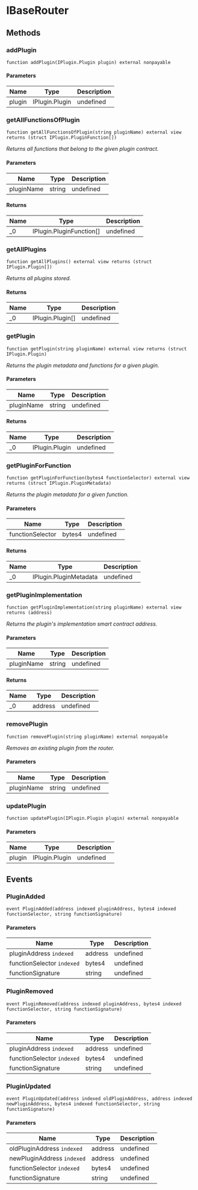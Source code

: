 # IBaseRouter









## Methods

### addPlugin

```solidity
function addPlugin(IPlugin.Plugin plugin) external nonpayable
```





#### Parameters

| Name | Type | Description |
|---|---|---|
| plugin | IPlugin.Plugin | undefined |

### getAllFunctionsOfPlugin

```solidity
function getAllFunctionsOfPlugin(string pluginName) external view returns (struct IPlugin.PluginFunction[])
```



*Returns all functions that belong to the given plugin contract.*

#### Parameters

| Name | Type | Description |
|---|---|---|
| pluginName | string | undefined |

#### Returns

| Name | Type | Description |
|---|---|---|
| _0 | IPlugin.PluginFunction[] | undefined |

### getAllPlugins

```solidity
function getAllPlugins() external view returns (struct IPlugin.Plugin[])
```



*Returns all plugins stored.*


#### Returns

| Name | Type | Description |
|---|---|---|
| _0 | IPlugin.Plugin[] | undefined |

### getPlugin

```solidity
function getPlugin(string pluginName) external view returns (struct IPlugin.Plugin)
```



*Returns the plugin metadata and functions for a given plugin.*

#### Parameters

| Name | Type | Description |
|---|---|---|
| pluginName | string | undefined |

#### Returns

| Name | Type | Description |
|---|---|---|
| _0 | IPlugin.Plugin | undefined |

### getPluginForFunction

```solidity
function getPluginForFunction(bytes4 functionSelector) external view returns (struct IPlugin.PluginMetadata)
```



*Returns the plugin metadata for a given function.*

#### Parameters

| Name | Type | Description |
|---|---|---|
| functionSelector | bytes4 | undefined |

#### Returns

| Name | Type | Description |
|---|---|---|
| _0 | IPlugin.PluginMetadata | undefined |

### getPluginImplementation

```solidity
function getPluginImplementation(string pluginName) external view returns (address)
```



*Returns the plugin&#39;s implementation smart contract address.*

#### Parameters

| Name | Type | Description |
|---|---|---|
| pluginName | string | undefined |

#### Returns

| Name | Type | Description |
|---|---|---|
| _0 | address | undefined |

### removePlugin

```solidity
function removePlugin(string pluginName) external nonpayable
```



*Removes an existing plugin from the router.*

#### Parameters

| Name | Type | Description |
|---|---|---|
| pluginName | string | undefined |

### updatePlugin

```solidity
function updatePlugin(IPlugin.Plugin plugin) external nonpayable
```





#### Parameters

| Name | Type | Description |
|---|---|---|
| plugin | IPlugin.Plugin | undefined |



## Events

### PluginAdded

```solidity
event PluginAdded(address indexed pluginAddress, bytes4 indexed functionSelector, string functionSignature)
```





#### Parameters

| Name | Type | Description |
|---|---|---|
| pluginAddress `indexed` | address | undefined |
| functionSelector `indexed` | bytes4 | undefined |
| functionSignature  | string | undefined |

### PluginRemoved

```solidity
event PluginRemoved(address indexed pluginAddress, bytes4 indexed functionSelector, string functionSignature)
```





#### Parameters

| Name | Type | Description |
|---|---|---|
| pluginAddress `indexed` | address | undefined |
| functionSelector `indexed` | bytes4 | undefined |
| functionSignature  | string | undefined |

### PluginUpdated

```solidity
event PluginUpdated(address indexed oldPluginAddress, address indexed newPluginAddress, bytes4 indexed functionSelector, string functionSignature)
```





#### Parameters

| Name | Type | Description |
|---|---|---|
| oldPluginAddress `indexed` | address | undefined |
| newPluginAddress `indexed` | address | undefined |
| functionSelector `indexed` | bytes4 | undefined |
| functionSignature  | string | undefined |



